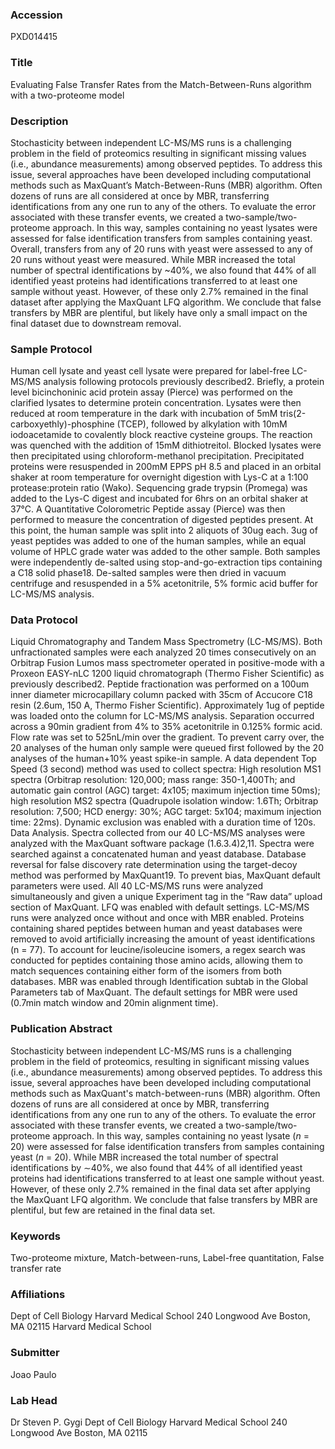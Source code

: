 ### Accession
PXD014415

### Title
Evaluating False Transfer Rates from the Match-Between-Runs algorithm with a two-proteome model

### Description
Stochasticity between independent LC-MS/MS runs is a challenging problem in the field of proteomics resulting in significant missing values (i.e., abundance measurements) among observed peptides. To address this issue, several approaches have been developed including computational methods such as MaxQuant’s Match-Between-Runs (MBR) algorithm. Often dozens of runs are all considered at once by MBR, transferring identifications from any one run to any of the others.  To evaluate the error associated with these transfer events, we created a two-sample/two-proteome approach.  In this way, samples containing no yeast lysates were assessed for false identification transfers from samples containing yeast.  Overall, transfers from any of 20 runs with yeast were assessed to any of 20 runs without yeast were measured.  While MBR increased the total number of spectral identifications by ~40%, we also found that 44% of all identified yeast proteins had identifications transferred to at least one sample without yeast.  However, of these only 2.7% remained in the final dataset after applying the MaxQuant LFQ algorithm.  We conclude that false transfers by MBR are plentiful, but likely have only a small impact on the final dataset due to downstream removal.

### Sample Protocol
Human cell lysate and yeast cell lysate were prepared for label-free LC-MS/MS analysis following protocols previously described2. Briefly, a protein level bicinchoninic acid protein assay (Pierce) was performed on the clarified lysates to determine protein concentration. Lysates were then reduced at room temperature in the dark with incubation of 5mM tris(2-carboxyethly)-phosphine (TCEP), followed by alkylation with 10mM iodoacetamide to covalently block reactive cysteine groups. The reaction was quenched with the addition of 15mM dithiotreitol. Blocked lysates were then precipitated using chloroform-methanol precipitation. Precipitated proteins were resuspended in 200mM EPPS pH 8.5 and placed in an orbital shaker at room temperature for overnight digestion with Lys-C  at a 1:100 protease:protein ratio (Wako). Sequencing grade trypsin (Promega) was added to the Lys-C digest and incubated for 6hrs on an orbital shaker at 37°C. A Quantitative Colorometric Peptide assay (Pierce) was then performed to measure the concentration of digested peptides present. At this point, the human sample was split into 2 aliquots of 30ug each. 3ug of yeast peptides was added to one of the human samples, while an equal volume of HPLC grade water was added to the other sample. Both samples were independently de-salted using stop-and-go-extraction tips containing a C18 solid phase18. De-salted samples were then dried in vacuum centrifuge and resuspended in a 5% acetonitrile, 5% formic acid buffer for LC-MS/MS analysis.

### Data Protocol
Liquid Chromatography and Tandem Mass Spectrometry (LC-MS/MS). Both unfractionated samples were each analyzed 20 times consecutively on an Orbitrap Fusion Lumos mass spectrometer operated in positive-mode with a Proxeon EASY-nLC 1200 liquid chromatograph (Thermo Fisher Scientific) as previously described2. Peptide fractionation was performed on a 100um inner diameter microcapillary column packed with 35cm of Accucore C18 resin (2.6um, 150 A, Thermo Fisher Scientific). Approximately 1ug of peptide was loaded onto the column for LC-MS/MS analysis. Separation occurred across a 90min gradient from 4% to 35% acetonitrile in 0.125% formic acid. Flow rate was set to 525nL/min over the gradient. To prevent carry over, the 20 analyses of the human only sample were queued first followed by the 20 analyses of the human+10% yeast spike-in sample. A data dependent Top Speed (3 second) method was used to collect spectra: High resolution MS1 spectra (Orbitrap resolution: 120,000; mass range: 350-1,400Th; and automatic gain control (AGC) target: 4x105; maximum injection time 50ms); high resolution MS2 spectra (Quadrupole isolation window: 1.6Th; Orbitrap resolution: 7,500; HCD energy: 30%; AGC target: 5x104; maximum injection time: 22ms). Dynamic exclusion was enabled with a duration time of 120s. Data Analysis. Spectra collected from our 40 LC-MS/MS analyses were analyzed with the MaxQuant software package (1.6.3.4)2,11. Spectra were searched against a concatenated human and yeast database. Database reversal for false discovery rate determination using the target-decoy method was performed by MaxQuant19. To prevent bias, MaxQuant default parameters were used. All 40 LC-MS/MS runs were analyzed simultaneously and given a unique Experiment tag in the “Raw data” upload section of MaxQuant. LFQ was enabled with default settings. LC-MS/MS runs were analyzed once without and once with MBR enabled. Proteins containing shared peptides between human and yeast databases were removed to avoid artificially increasing the amount of yeast identifications (n = 77). To account for leucine/isoleucine isomers, a regex search was conducted for peptides containing those amino acids, allowing them to match sequences containing either form of the isomers from both databases. MBR was enabled through Identification subtab in the Global Parameters tab of MaxQuant. The default settings for MBR were used (0.7min match window and 20min alignment time).

### Publication Abstract
Stochasticity between independent LC-MS/MS runs is a challenging problem in the field of proteomics, resulting in significant missing values (i.e., abundance measurements) among observed peptides. To address this issue, several approaches have been developed including computational methods such as MaxQuant's match-between-runs (MBR) algorithm. Often dozens of runs are all considered at once by MBR, transferring identifications from any one run to any of the others. To evaluate the error associated with these transfer events, we created a two-sample/two-proteome approach. In this way, samples containing no yeast lysate (<i>n</i> = 20) were assessed for false identification transfers from samples containing yeast (<i>n</i> = 20). While MBR increased the total number of spectral identifications by &#x223c;40%, we also found that 44% of all identified yeast proteins had identifications transferred to at least one sample without yeast. However, of these only 2.7% remained in the final data set after applying the MaxQuant LFQ algorithm. We conclude that false transfers by MBR are plentiful, but few are retained in the final data set.

### Keywords
Two-proteome mixture, Match-between-runs, Label-free quantitation, False transfer rate

### Affiliations
Dept of Cell Biology Harvard Medical School 240 Longwood Ave Boston, MA 02115
Harvard Medical School

### Submitter
Joao Paulo

### Lab Head
Dr Steven P. Gygi
Dept of Cell Biology Harvard Medical School 240 Longwood Ave Boston, MA 02115


